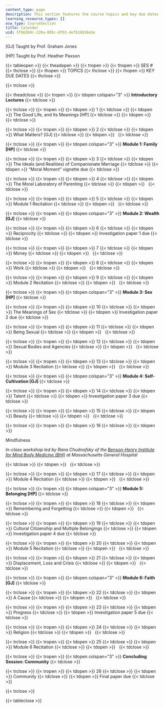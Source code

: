 ```yaml
---
content_type: page
description: This section features the course topics and key due dates.
learning_resource_types: []
ocw_type: CourseSection
title: Calendar
uid: 5fb63b9c-228a-885c-8fb3-defb16816a5e
---
```


\[GJ\] Taught by Prof. Graham Jones

\[HP\] Taught by Prof. Heather Paxson

{{< tableopen >}}
{{< theadopen >}}
{{< tropen >}}
{{< thopen >}}
SES #
{{< thclose >}}
{{< thopen >}}
TOPICS
{{< thclose >}}
{{< thopen >}}
KEY DUE DATES
{{< thclose >}}

{{< trclose >}}

{{< theadclose >}}
{{< tropen >}}
{{< tdopen colspan="3" >}}
**Introductory Lectures**
{{< tdclose >}}

{{< trclose >}}
{{< tropen >}}
{{< tdopen >}}
1
{{< tdclose >}}
{{< tdopen >}}
The Good Life, and Its Meanings \[HP\]
{{< tdclose >}}
{{< tdopen >}}
 
{{< tdclose >}}

{{< trclose >}}
{{< tropen >}}
{{< tdopen >}}
2
{{< tdclose >}}
{{< tdopen >}}
What Matters? \[GJ\]
{{< tdclose >}}
{{< tdopen >}}
 
{{< tdclose >}}

{{< trclose >}}
{{< tropen >}}
{{< tdopen colspan="3" >}}
**Module 1: Family \[HP\]**
{{< tdclose >}}

{{< trclose >}}
{{< tropen >}}
{{< tdopen >}}
3
{{< tdclose >}}
{{< tdopen >}}
The Ideals (and Realities) of Companionate Marriage
{{< tdclose >}}
{{< tdopen >}}
“Moral Moment” vignette due
{{< tdclose >}}

{{< trclose >}}
{{< tropen >}}
{{< tdopen >}}
4
{{< tdclose >}}
{{< tdopen >}}
The Moral Laboratory of Parenting
{{< tdclose >}}
{{< tdopen >}}
 
{{< tdclose >}}

{{< trclose >}}
{{< tropen >}}
{{< tdopen >}}
5
{{< tdclose >}}
{{< tdopen >}}
Module 1 Recitation
{{< tdclose >}}
{{< tdopen >}}
 
{{< tdclose >}}

{{< trclose >}}
{{< tropen >}}
{{< tdopen colspan="3" >}}
**Module 2: Wealth \[GJ\]**
{{< tdclose >}}

{{< trclose >}}
{{< tropen >}}
{{< tdopen >}}
6
{{< tdclose >}}
{{< tdopen >}}
Reciprocity
{{< tdclose >}}
{{< tdopen >}}
Investigation paper 1 due
{{< tdclose >}}

{{< trclose >}}
{{< tropen >}}
{{< tdopen >}}
7
{{< tdclose >}}
{{< tdopen >}}
Money
{{< tdclose >}}
{{< tdopen >}}
 
{{< tdclose >}}

{{< trclose >}}
{{< tropen >}}
{{< tdopen >}}
8
{{< tdclose >}}
{{< tdopen >}}
Work
{{< tdclose >}}
{{< tdopen >}}
 
{{< tdclose >}}

{{< trclose >}}
{{< tropen >}}
{{< tdopen >}}
9
{{< tdclose >}}
{{< tdopen >}}
Module 2 Recitation
{{< tdclose >}}
{{< tdopen >}}
 
{{< tdclose >}}

{{< trclose >}}
{{< tropen >}}
{{< tdopen colspan="3" >}}
**Module 3: Sex \[HP\]**
{{< tdclose >}}

{{< trclose >}}
{{< tropen >}}
{{< tdopen >}}
10
{{< tdclose >}}
{{< tdopen >}}
The Meanings of Sex
{{< tdclose >}}
{{< tdopen >}}
Investigation paper 2 due
{{< tdclose >}}

{{< trclose >}}
{{< tropen >}}
{{< tdopen >}}
11
{{< tdclose >}}
{{< tdopen >}}
Being Sexual
{{< tdclose >}}
{{< tdopen >}}
 
{{< tdclose >}}

{{< trclose >}}
{{< tropen >}}
{{< tdopen >}}
12
{{< tdclose >}}
{{< tdopen >}}
Sexual Bodies and Agencies
{{< tdclose >}}
{{< tdopen >}}
 
{{< tdclose >}}

{{< trclose >}}
{{< tropen >}}
{{< tdopen >}}
13
{{< tdclose >}}
{{< tdopen >}}
Module 3 Recitation
{{< tdclose >}}
{{< tdopen >}}
 
{{< tdclose >}}

{{< trclose >}}
{{< tropen >}}
{{< tdopen colspan="3" >}}
**Module 4: Self-Cultivation \[GJ\]**
{{< tdclose >}}

{{< trclose >}}
{{< tropen >}}
{{< tdopen >}}
14
{{< tdclose >}}
{{< tdopen >}}
Talent
{{< tdclose >}}
{{< tdopen >}}
Investigation paper 3 due
{{< tdclose >}}

{{< trclose >}}
{{< tropen >}}
{{< tdopen >}}
15
{{< tdclose >}}
{{< tdopen >}}
Beauty
{{< tdclose >}}
{{< tdopen >}}
 
{{< tdclose >}}

{{< trclose >}}
{{< tropen >}}
{{< tdopen >}}
16
{{< tdclose >}}
{{< tdopen >}}


Mindfulness

_In-class workshop led by Rana Chudnofsky of the [Benson-Henry Institute for Mind Body Medicine (BHI)](https://www.bensonhenryinstitute.org/) at Massachusetts General Hospital_


{{< tdclose >}}
{{< tdopen >}}
 
{{< tdclose >}}

{{< trclose >}}
{{< tropen >}}
{{< tdopen >}}
17
{{< tdclose >}}
{{< tdopen >}}
Module 4 Recitation
{{< tdclose >}}
{{< tdopen >}}
 
{{< tdclose >}}

{{< trclose >}}
{{< tropen >}}
{{< tdopen colspan="3" >}}
**Module 5: Belonging \[HP\]**
{{< tdclose >}}

{{< trclose >}}
{{< tropen >}}
{{< tdopen >}}
18
{{< tdclose >}}
{{< tdopen >}}
Remembering and Forgetting
{{< tdclose >}}
{{< tdopen >}}
 
{{< tdclose >}}

{{< trclose >}}
{{< tropen >}}
{{< tdopen >}}
19
{{< tdclose >}}
{{< tdopen >}}
Cultural Citizenship and Multiple Belongings
{{< tdclose >}}
{{< tdopen >}}
Investigation paper 4 due
{{< tdclose >}}

{{< trclose >}}
{{< tropen >}}
{{< tdopen >}}
20
{{< tdclose >}}
{{< tdopen >}}
Module 5 Recitation
{{< tdclose >}}
{{< tdopen >}}
 
{{< tdclose >}}

{{< trclose >}}
{{< tropen >}}
{{< tdopen >}}
21
{{< tdclose >}}
{{< tdopen >}}
Displacement, Loss and Crisis
{{< tdclose >}}
{{< tdopen >}}
 
{{< tdclose >}}

{{< trclose >}}
{{< tropen >}}
{{< tdopen colspan="3" >}}
**Module 6: Faith \[GJ\]**
{{< tdclose >}}

{{< trclose >}}
{{< tropen >}}
{{< tdopen >}}
22
{{< tdclose >}}
{{< tdopen >}}
A Cause
{{< tdclose >}}
{{< tdopen >}}
 
{{< tdclose >}}

{{< trclose >}}
{{< tropen >}}
{{< tdopen >}}
23
{{< tdclose >}}
{{< tdopen >}}
Progress
{{< tdclose >}}
{{< tdopen >}}
Investigation paper 5 due
{{< tdclose >}}

{{< trclose >}}
{{< tropen >}}
{{< tdopen >}}
24
{{< tdclose >}}
{{< tdopen >}}
Religion
{{< tdclose >}}
{{< tdopen >}}
 
{{< tdclose >}}

{{< trclose >}}
{{< tropen >}}
{{< tdopen >}}
25
{{< tdclose >}}
{{< tdopen >}}
Module 6 Recitation
{{< tdclose >}}
{{< tdopen >}}
 
{{< tdclose >}}

{{< trclose >}}
{{< tropen >}}
{{< tdopen colspan="3" >}}
**Concluding Session: Community**
{{< tdclose >}}

{{< trclose >}}
{{< tropen >}}
{{< tdopen >}}
26
{{< tdclose >}}
{{< tdopen >}}
Community
{{< tdclose >}}
{{< tdopen >}}
Final paper due
{{< tdclose >}}

{{< trclose >}}

{{< tableclose >}}